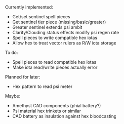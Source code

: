 Currently implemented:
- Get/set sentinel spell pieces
- Get sentinel tier piece (missing/basic/greater)
- Greater sentinel extends psi ambit
- Clarity/Clouding status effects modify psi regen rate
- Spell pieces to write compatible hex iotas
- Allow hex to treat vector rulers as R/W iota storage

To do:
- Spell pieces to read compatible hex iotas
- Make iota read/write pieces actually error

Planned for later: 
- Hex pattern to read psi meter

Maybe:
- Amethyst CAD components (phial battery?)
- Psi material hex trinkets or similar
- CAD battery as insulation against hex bloodcasting
